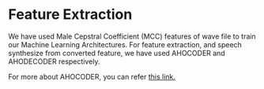 # Feature Extraction

We have used Male Cepstral Coefficient (MCC) features of wave file to train our Machine Learning Architectures. For feature
extraction, and speech synthesize from converted feature, we have used AHOCODER and AHODECODER respectively.

For more about AHOCODER, you can refer [this link.](https://aholab.ehu.es/ahocoder/info.html)

